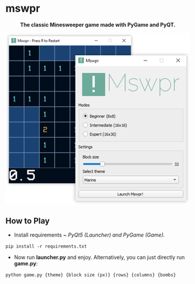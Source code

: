 # mswpr
<p align="center">
  <b>The classic Minesweeper game made with PyGame and PyQT.</b>
</p>

<p align="center">
  <img src="https://github.com/manuGMG/mswpr/blob/main/preview.png?raw=true"></img>
</p>

## How to Play
* Install requirements ~ *PyQt5 (Launcher) and PyGame (Game).*
```
pip install -r requirements.txt
```

* Now run **launcher.py** and enjoy. Alternatively, you can just directly run **game.py**:
```
python game.py {theme} {block size (px)} {rows} {columns} {bombs}
```
